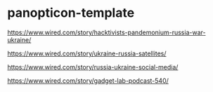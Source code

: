 # panopticon-template

https://www.wired.com/story/hacktivists-pandemonium-russia-war-ukraine/

https://www.wired.com/story/ukraine-russia-satellites/

https://www.wired.com/story/russia-ukraine-social-media/

https://www.wired.com/story/gadget-lab-podcast-540/
